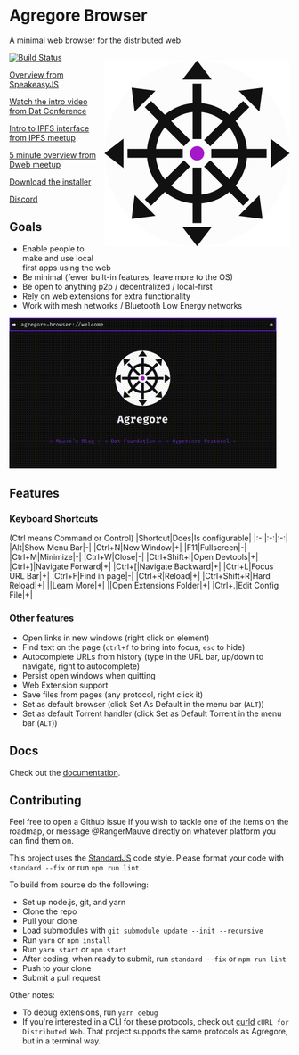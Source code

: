 # Agregore Browser
A minimal web browser for the distributed web

<p align="center" style="float: right">
	<img src="./build/icon.png" width="333px">
</p>

[![Build Status](https://travis-ci.com/RangerMauve/agregore-browser.svg?branch=master)](https://travis-ci.com/RangerMauve/agregore-browser)  

[Overview from SpeakeasyJS](https://www.youtube.com/watch?v=ciRWmEhL8e8)

[Watch the intro video from Dat Conference](https://www.youtube.com/watch?v=TnYKvOQB0ts&list=PL7sG5SCUNyeYx8wnfMOUpsh7rM_g0w_cu&index=14)  

[Intro to IPFS interface from IPFS meetup](https://youtu.be/kI9Issf3MNc?t=1606)

[5 minute overview from Dweb meetup](https://archive.org/embed/dweb-meetup-dec-2020-dweb-lightning-talks?start=4212)

[Download the installer](https://github.com/RangerMauve/agregore-browser/releases)  

[Discord](https://discord.gg/QMthd4Y)  

## Goals

- Enable people to make and use local first apps using the web
- Be minimal (fewer built-in features, leave more to the OS)
- Be open to anything p2p / decentralized / local-first
- Rely on web extensions for extra functionality
- Work with mesh networks / Bluetooth Low Energy networks

![Agregore demo](agregore-demo-2.gif)

## Features

### Keyboard Shortcuts
(Ctrl means Command or Control)
|Shortcut|Does|Is configurable|
|:-:|:-:|:-:|
|Alt|Show Menu Bar|-|
|Ctrl+N|New Window|+|
|F11|Fullscreen|-|
|Ctrl+M|Minimize|-|
|Ctrl+W|Close|-|
|Ctrl+Shift+I|Open Devtools|+|
|Ctrl+]|Navigate Forward|+|
|Ctrl+\[|Navigate Backward|+|
|Ctrl+L|Focus URL Bar|+|
|Ctrl+F|Find in page|-|
|Ctrl+R|Reload|+|
|Ctrl+Shift+R|Hard Reload|+|
||Learn More|+|
||Open Extensions Folder|+|
|Ctrl+.|Edit Config File|+|

### Other features
- Open links in new windows (right click on element)
- Find text on the page (`ctrl+f` to bring into focus, `esc` to hide)
- Autocomplete URLs from history (type in the URL bar, up/down to navigate, right to autocomplete)
- Persist open windows when quitting
- Web Extension support
- Save files from pages (any protocol, right click it)
- Set as default browser (click Set As Default in the menu bar (`ALT`))
- Set as default Torrent handler (click Set as Default Torrent in the menu bar (`ALT`))

## Docs

Check out the [documentation](./docs).

## Contributing

Feel free to open a Github issue if you wish to tackle one of the items on the roadmap, or message @RangerMauve directly on whatever platform you can find them on.

This project uses the [StandardJS](https://standardjs.com/) code style. Please format your code with `standard --fix` or run `npm run lint`.

To build from source do the following:

- Set up node.js, git, and yarn
- Clone the repo
- Pull your clone
- Load submodules with `git submodule update --init --recursive`
- Run `yarn` or `npm install`
- Run `yarn start` or `npm start`
- After coding, when ready to submit, run `standard --fix` or `npm run lint`
- Push to your clone
- Submit a pull request

Other notes:
- To debug extensions, run `yarn debug`
- If you're interested in a CLI for these protocols, check out [curld](https://github.com/Lohn/curld) `cURL for Distributed Web`. That project supports the same protocols as Agregore, but in a terminal way.

